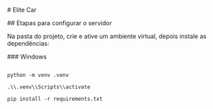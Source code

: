 \# Elite Car



\## Etapas para configurar o servidor



Na pasta do projeto, crie e ative um ambiente virtual, depois instale as dependências:



\### Windows



```shell

python -m venv .venv

.\\.venv\\Scripts\\activate

pip install -r requirements.txt

```





